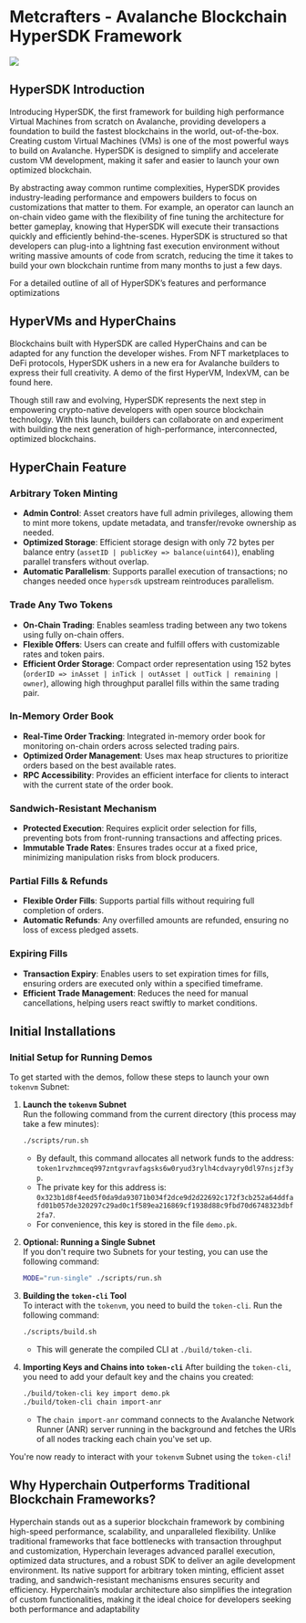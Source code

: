# Metcrafters - Avalanche Blockchain HyperSDK Framework
<img src="https://cdn.prod.website-files.com/6347ee29ff5e8757db1b4853/640bc0c0ec022d0ed43fe0b7_1_P7CNQbOR2WaWEgLDH6WLgg.webp">

## HyperSDK Introduction 

Introducing HyperSDK, the first framework for building high performance Virtual Machines from scratch on Avalanche, providing developers a foundation to build the fastest blockchains in the world, out-of-the-box.
Creating custom Virtual Machines (VMs) is one of the most powerful ways to build on Avalanche. HyperSDK is designed to simplify and accelerate custom VM development, making it safer and easier to launch your own optimized blockchain.

By abstracting away common runtime complexities, HyperSDK provides industry-leading performance and empowers builders to focus on customizations that matter to them. For example, an operator can launch an on-chain video game with the flexibility of fine tuning the architecture for better gameplay, knowing that HyperSDK will execute their transactions quickly and efficiently behind-the-scenes.
HyperSDK is structured so that developers can plug-into a lightning fast execution environment without writing massive amounts of code from scratch, reducing the time it takes to build your own blockchain runtime from many months to just a few days.

For a detailed outline of all of HyperSDK’s features and performance optimizations

## HyperVMs and HyperChains

Blockchains built with HyperSDK are called HyperChains and can be adapted for any function the developer wishes. From NFT marketplaces to DeFi protocols, HyperSDK ushers in a new era for Avalanche builders to express their full creativity. A demo of the first HyperVM, IndexVM, can be found here.

Though still raw and evolving, HyperSDK represents the next step in empowering crypto-native developers with open source blockchain technology. With this launch, builders can collaborate on and experiment with building the next generation of high-performance, interconnected, optimized blockchains.

## HyperChain Feature 

### **Arbitrary Token Minting**
- **Admin Control**: Asset creators have full admin privileges, allowing them to mint more tokens, update metadata, and transfer/revoke ownership as needed.
- **Optimized Storage**: Efficient storage design with only 72 bytes per balance entry (`assetID | publicKey => balance(uint64)`), enabling parallel transfers without overlap.
- **Automatic Parallelism**: Supports parallel execution of transactions; no changes needed once `hypersdk` upstream reintroduces parallelism.

### **Trade Any Two Tokens**
- **On-Chain Trading**: Enables seamless trading between any two tokens using fully on-chain offers.
- **Flexible Offers**: Users can create and fulfill offers with customizable rates and token pairs.
- **Efficient Order Storage**: Compact order representation using 152 bytes (`orderID => inAsset | inTick | outAsset | outTick | remaining | owner`), allowing high throughput parallel fills within the same trading pair.

### **In-Memory Order Book**
- **Real-Time Order Tracking**: Integrated in-memory order book for monitoring on-chain orders across selected trading pairs.
- **Optimized Order Management**: Uses max heap structures to prioritize orders based on the best available rates.
- **RPC Accessibility**: Provides an efficient interface for clients to interact with the current state of the order book.

### **Sandwich-Resistant Mechanism**
- **Protected Execution**: Requires explicit order selection for fills, preventing bots from front-running transactions and affecting prices.
- **Immutable Trade Rates**: Ensures trades occur at a fixed price, minimizing manipulation risks from block producers.

### **Partial Fills & Refunds**
- **Flexible Order Fills**: Supports partial fills without requiring full completion of orders.
- **Automatic Refunds**: Any overfilled amounts are refunded, ensuring no loss of excess pledged assets.

### **Expiring Fills**
- **Transaction Expiry**: Enables users to set expiration times for fills, ensuring orders are executed only within a specified timeframe.
- **Efficient Trade Management**: Reduces the need for manual cancellations, helping users react swiftly to market conditions.

## Initial Installations 

### **Initial Setup for Running Demos**

To get started with the demos, follow these steps to launch your own `tokenvm` Subnet:

1. **Launch the `tokenvm` Subnet**  
   Run the following command from the current directory (this process may take a few minutes):
   ```bash
   ./scripts/run.sh
   ```
   - By default, this command allocates all network funds to the address:  
     `token1rvzhmceq997zntgvravfagsks6w0ryud3rylh4cdvayry0dl97nsjzf3yp`.
   - The private key for this address is:  
     `0x323b1d8f4eed5f0da9da93071b034f2dce9d2d22692c172f3cb252a64ddfafd01b057de320297c29ad0c1f589ea216869cf1938d88c9fbd70d6748323dbf2fa7`.
   - For convenience, this key is stored in the file `demo.pk`.

2. **Optional: Running a Single Subnet**  
   If you don't require two Subnets for your testing, you can use the following command:
   ```bash
   MODE="run-single" ./scripts/run.sh
   ```

3. **Building the `token-cli` Tool**  
   To interact with the `tokenvm`, you need to build the `token-cli`. Run the following command:
   ```bash
   ./scripts/build.sh
   ```
   - This will generate the compiled CLI at `./build/token-cli`.

4. **Importing Keys and Chains into `token-cli`**
   After building the `token-cli`, you need to add your default key and the chains you created:
   ```bash
   ./build/token-cli key import demo.pk
   ./build/token-cli chain import-anr
   ```
   - The `chain import-anr` command connects to the Avalanche Network Runner (ANR) server running in the background and fetches the URIs of all nodes tracking each chain you've set up.

You're now ready to interact with your `tokenvm` Subnet using the `token-cli`!

## Why Hyperchain Outperforms Traditional Blockchain Frameworks?

Hyperchain stands out as a superior blockchain framework by combining high-speed performance, scalability, and unparalleled flexibility. Unlike traditional frameworks that face bottlenecks with transaction throughput and customization, Hyperchain leverages advanced parallel execution, optimized data structures, and a robust SDK to deliver an agile development environment. Its native support for arbitrary token minting, efficient asset trading, and sandwich-resistant mechanisms ensures security and efficiency. Hyperchain’s modular architecture also simplifies the integration of custom functionalities, making it the ideal choice for developers seeking both performance and adaptability
